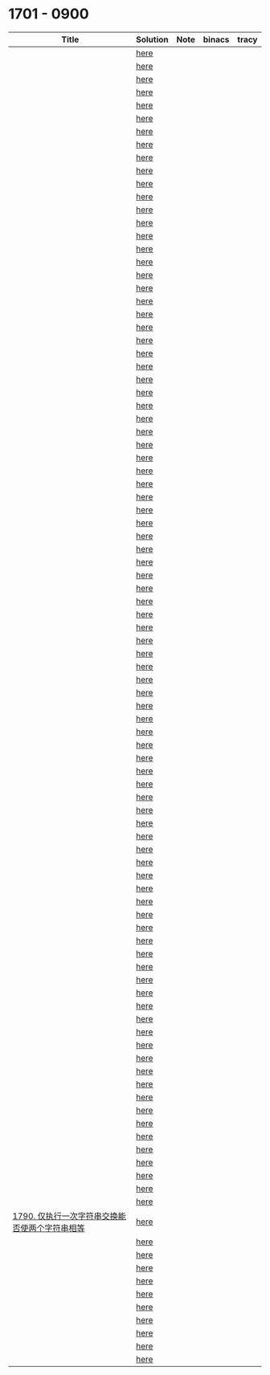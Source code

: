 # 1701 - 0900



| Title                                                        | Solution                 | Note | binacs | tracy |
| ------------------------------------------------------------ | ------------------------ | ---- | ------ | ----- |
|                                                              | [here](./1701/README.md) |      |        |       |
|                                                              | [here](./1702/README.md) |      |        |       |
|                                                              | [here](./1703/README.md) |      |        |       |
|                                                              | [here](./1704/README.md) |      |        |       |
|                                                              | [here](./1705/README.md) |      |        |       |
|                                                              | [here](./1706/README.md) |      |        |       |
|                                                              | [here](./1707/README.md) |      |        |       |
|                                                              | [here](./1708/README.md) |      |        |       |
|                                                              | [here](./1709/README.md) |      |        |       |
|                                                              | [here](./1710/README.md) |      |        |       |
|                                                              | [here](./1711/README.md) |      |        |       |
|                                                              | [here](./1712/README.md) |      |        |       |
|                                                              | [here](./1713/README.md) |      |        |       |
|                                                              | [here](./1714/README.md) |      |        |       |
|                                                              | [here](./1715/README.md) |      |        |       |
|                                                              | [here](./1716/README.md) |      |        |       |
|                                                              | [here](./1717/README.md) |      |        |       |
|                                                              | [here](./1718/README.md) |      |        |       |
|                                                              | [here](./1719/README.md) |      |        |       |
|                                                              | [here](./1720/README.md) |      |        |       |
|                                                              | [here](./1721/README.md) |      |        |       |
|                                                              | [here](./1722/README.md) |      |        |       |
|                                                              | [here](./1723/README.md) |      |        |       |
|                                                              | [here](./1724/README.md) |      |        |       |
|                                                              | [here](./1725/README.md) |      |        |       |
|                                                              | [here](./1726/README.md) |      |        |       |
|                                                              | [here](./1727/README.md) |      |        |       |
|                                                              | [here](./1728/README.md) |      |        |       |
|                                                              | [here](./1729/README.md) |      |        |       |
|                                                              | [here](./1730/README.md) |      |        |       |
|                                                              | [here](./1731/README.md) |      |        |       |
|                                                              | [here](./1732/README.md) |      |        |       |
|                                                              | [here](./1733/README.md) |      |        |       |
|                                                              | [here](./1734/README.md) |      |        |       |
|                                                              | [here](./1735/README.md) |      |        |       |
|                                                              | [here](./1736/README.md) |      |        |       |
|                                                              | [here](./1737/README.md) |      |        |       |
|                                                              | [here](./1738/README.md) |      |        |       |
|                                                              | [here](./1739/README.md) |      |        |       |
|                                                              | [here](./1740/README.md) |      |        |       |
|                                                              | [here](./1741/README.md) |      |        |       |
|                                                              | [here](./1742/README.md) |      |        |       |
|                                                              | [here](./1743/README.md) |      |        |       |
|                                                              | [here](./1744/README.md) |      |        |       |
|                                                              | [here](./1745/README.md) |      |        |       |
|                                                              | [here](./1746/README.md) |      |        |       |
|                                                              | [here](./1747/README.md) |      |        |       |
|                                                              | [here](./1748/README.md) |      |        |       |
|                                                              | [here](./1749/README.md) |      |        |       |
|                                                              | [here](./1750/README.md) |      |        |       |
|                                                              | [here](./1751/README.md) |      |        |       |
|                                                              | [here](./1752/README.md) |      |        |       |
|                                                              | [here](./1753/README.md) |      |        |       |
|                                                              | [here](./1754/README.md) |      |        |       |
|                                                              | [here](./1755/README.md) |      |        |       |
|                                                              | [here](./1756/README.md) |      |        |       |
|                                                              | [here](./1757/README.md) |      |        |       |
|                                                              | [here](./1758/README.md) |      |        |       |
|                                                              | [here](./1759/README.md) |      |        |       |
|                                                              | [here](./1760/README.md) |      |        |       |
|                                                              | [here](./1761/README.md) |      |        |       |
|                                                              | [here](./1762/README.md) |      |        |       |
|                                                              | [here](./1763/README.md) |      |        |       |
|                                                              | [here](./1764/README.md) |      |        |       |
|                                                              | [here](./1765/README.md) |      |        |       |
|                                                              | [here](./1766/README.md) |      |        |       |
|                                                              | [here](./1767/README.md) |      |        |       |
|                                                              | [here](./1768/README.md) |      |        |       |
|                                                              | [here](./1769/README.md) |      |        |       |
|                                                              | [here](./1770/README.md) |      |        |       |
|                                                              | [here](./1771/README.md) |      |        |       |
|                                                              | [here](./1772/README.md) |      |        |       |
|                                                              | [here](./1773/README.md) |      |        |       |
|                                                              | [here](./1774/README.md) |      |        |       |
|                                                              | [here](./1775/README.md) |      |        |       |
|                                                              | [here](./1776/README.md) |      |        |       |
|                                                              | [here](./1777/README.md) |      |        |       |
|                                                              | [here](./1778/README.md) |      |        |       |
|                                                              | [here](./1779/README.md) |      |        |       |
|                                                              | [here](./1780/README.md) |      |        |       |
|                                                              | [here](./1781/README.md) |      |        |       |
|                                                              | [here](./1782/README.md) |      |        |       |
|                                                              | [here](./1783/README.md) |      |        |       |
|                                                              | [here](./1784/README.md) |      |        |       |
|                                                              | [here](./1785/README.md) |      |        |       |
|                                                              | [here](./1786/README.md) |      |        |       |
|                                                              | [here](./1787/README.md) |      |        |       |
|                                                              | [here](./1788/README.md) |      |        |       |
|                                                              | [here](./1789/README.md) |      |        |       |
| [1790. 仅执行一次字符串交换能否使两个字符串相等](https://leetcode.cn/problems/check-if-one-string-swap-can-make-strings-equal/) | [here](./1790/README.md) |      |        |       |
|                                                              | [here](./1791/README.md) |      |        |       |
|                                                              | [here](./1792/README.md) |      |        |       |
|                                                              | [here](./1793/README.md) |      |        |       |
|                                                              | [here](./1794/README.md) |      |        |       |
|                                                              | [here](./1795/README.md) |      |        |       |
|                                                              | [here](./1796/README.md) |      |        |       |
|                                                              | [here](./1797/README.md) |      |        |       |
|                                                              | [here](./1798/README.md) |      |        |       |
|                                                              | [here](./1799/README.md) |      |        |       |
|                                                              | [here](./1800/README.md) |      |        |       |

